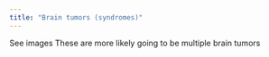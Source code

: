 ```yaml
---
title: "Brain tumors (syndromes)"
---
```

See images
These are more likely going to be multiple brain tumors

